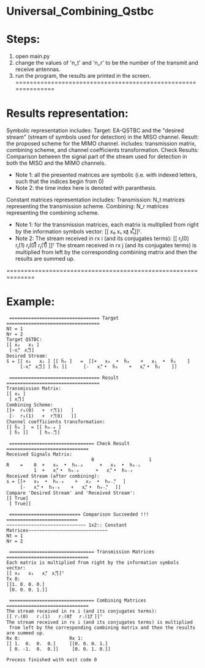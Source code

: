 # Universal_Combining_Qstbc

Steps:
==============================================================
  1. open main.py
  2. change the values of 'n_t' and 'n_r' to be the number of the transmit and receive antennas.
  3. run the program, the results are printed in the screen.
==============================================================

Results representation:
==============================================================
Symbolic representation includes:
  Target: EA-QSTBC and the "desired stream" (stream of symbols used for detection) in the MISO channel.
  Result: the proposed scheme for the MIMO channel. includes: transmission matrix, combining scheme, and channel coefficients transformation.
  Check Results: Comparison between the signal part of the stream used for detection in both the MISO and the MIMO channels.
  
  * Note 1: all the presented matrices are symbolic (i.e. with indexed letters, such that the indices begin from 0)
  * Note 2: the time index here is denoted with paranthesis.
  
 Constant matrices representation includes:
  Transmission: N_t matrices representing the transmission scheme.
  Combining: N_r matrices representing the combining scheme.
  
  * Note 1:
    for the transmission matrices, each matrix is multiplied from right by the information symbols vector: [[ x₀   x₁   x₀⃰  x₁⃰]]ᵀ.
  * Note 2:
    The stream received in rx i (and its conjugates terms):
    [[ rⱼ(0)   rⱼ(1)   rⱼ(0)⃰   rⱼ(1)⃰ ]]ᵀ
    The stream received in rx j (and its conjugates terms) is multiplied
    from left by the corresponding combining matrix and then the results are summed up.

==============================================================

Example:
==============================================================

~~~~~~~~~~~~~~~~~~~~~~~~~~~~~ 1x2:: Combining Scheme~~~~~~~~~~~~~~~~~~~~~~~~~~~~~ 
 ================================= Target ==================================
Nt = 1
Nr = 2
Target QSTBC:
[[ x₀   x₁ ]
 [-x₁⃰  x₀⃰]]
Desired Stream:
ŝ = [[ x₀   x₁ ] [[ ĥ₀ ]   =  [[+   x₀  •  ĥ₀    +   x₁  •  ĥ₁    ] 
     [-x₁⃰  x₀⃰]] [ ĥ₁ ]]      [-   x₁⃰ •  ĥ₀    +   x₀⃰ •  ĥ₁    ]]

 ================================= Result ==================================
Transmission Matrix:
[[ x₀ ]
 [ x₁⃰]]
Combining Scheme:
[[+  r₀(0)   +  r₁⃰(1)   ]
 [-  r₀(1)   +  r₁⃰(0)   ]]
Channel coefficients transformation:
[[ ĥ₀ ]  = [[ h₀₋₀ ] 
 [ ĥ₁ ]]    [ h₀₋₁⃰]]

 =============================== Check Result ==============================
Received Signals Matrix:
                               0                    1
R    =    0  +   x₀  •  h₀₋₀      +   x₀  •  h₀₋₁    
          1  +   x₁⃰ •  h₀₋₀      +   x₁⃰ •  h₀₋₁    
Received Stream (after combining):
s = [[+   x₀  •  h₀₋₀    +   x₁  •  h₀₋₁⃰   ] 
     [-   x₁⃰ •  h₀₋₀    +   x₀⃰ •  h₀₋₁⃰   ]]
Compare 'Desired Stream' and 'Received Stream':
[[ True]
 [ True]]

 ========================== Comparison Succeeded !!! ==========================
~~~~~~~~~~~~~~~~~~~~~~~~~~~~~ 1x2:: Constant Matrices~~~~~~~~~~~~~~~~~~~~~~~~~~~~~ 
Nt = 1
Nr = 2

 =============================== Transmission Matrices ==============================
Each matrix is multiplied from right by the information symbols vector:
[[ x₀   x₁   x₀⃰  x₁⃰]]ᵀ
Tx 0:              
[[1. 0. 0. 0.]     
 [0. 0. 0. 1.]]    

 =============================== Combining Matrices ==============================
The stream received in rx i (and its conjugates terms):
[[ rⱼ(0)   rⱼ(1)   rⱼ(0)⃰   rⱼ(1)⃰ ]]ᵀ
The stream received in rx i (and its conjugates terms) is multiplied
 from left by the corresponding combining matrix and then the results are summed up.
Rx 0:                  Rx 1:              
[[ 1.  0.  0.  0.]     [[0. 0. 0. 1.]     
 [ 0. -1.  0.  0.]]     [0. 0. 1. 0.]]    

Process finished with exit code 0

